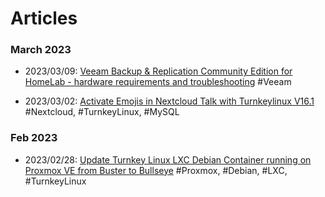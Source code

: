 
# Articles

### March 2023

* 2023/03/09: [Veeam Backup & Replication Community Edition for HomeLab - hardware requirements and troubleshooting](articles/20230309-Veeam-Backup-and-Replication-Community-Edition-Hardware-Requirements.md) #Veeam

* 2023/03/02: [Activate Emojis in Nextcloud Talk with Turnkeylinux V16.1](articles/20230302-Nextcloud-TurnkeyLinux-No-Emojis-Talk.md) #Nextcloud, #TurnkeyLinux, #MySQL

### Feb 2023

* 2023/02/28: [Update Turnkey Linux LXC Debian Container running on Proxmox VE from Buster to Bullseye](articles/20230228-Update-LXC-Debian-Container-running-on-Proxmox-VE-from-Buster-to-Bullseye.md) #Proxmox, #Debian, #LXC, #TurnkeyLinux
